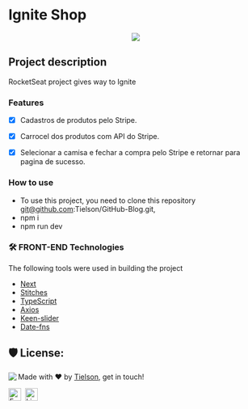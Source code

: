 # Ignite Shop

  <p align="center"><img src="blob:https://imgur.com/1f516787-b390-4c85-8754-07b3765d620c"></p>


## Project description

<p>RocketSeat project gives way to Ignite</p>


### Features

- [x] Cadastros de produtos pelo Stripe.
- [x] Carrocel dos produtos com API do Stripe.
- [x] Selecionar a camisa e fechar a compra pelo Stripe e retornar para pagina de sucesso.


### How to use

- To use this project, you need to clone this repository git@github.com:Tielson/GitHub-Blog.git,
- npm i
- npm run dev

### 🛠 FRONT-END Technologies

The following tools were used in building the project

- [Next](https://nextjs.org/)
- [Stitches](https://stitches.dev/)
- [TypeScript](https://www.typescriptlang.org/)
- [Axios](https://axios-http.com/ptbr/docs/intro)
- [Keen-slider](https://keen-slider.io/)
- [Date-fns](https://date-fns.org/)

<h2>🛡️ License:</h2>

<img align="left" src="https://avatars.githubusercontent.com/Tielson?size=100">

Made with ❤️ by [Tielson](https://github.com/Tielson), get in touch!

<a href="mailto:filipe_thielsom@hotmail.com" target="_blank"><img src="https://img.shields.io/badge/Email-D14836?style=flat&logo=gmail&logoColor=white" alt= "Email Badge" height="25"></a>&nbsp;
<a href="https://www.linkedin.com/in/filipe-tielson-developer/" target="_blank"><img src="https://img.shields.io/badge/Linkedin-0077B5 ?style=flat&logo=linkedin&logoColor=white" alt="LinkedIn Badge" height="25"></a>&nbsp;

<br clear="left"/>
